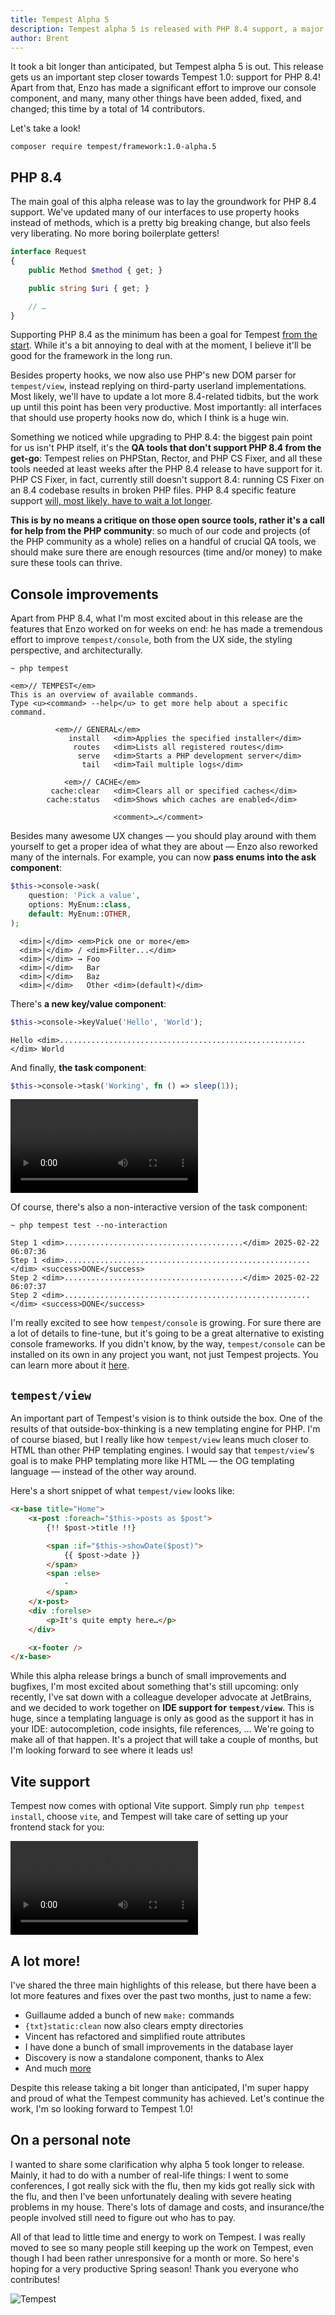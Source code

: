 ```yaml
---
title: Tempest Alpha 5
description: Tempest alpha 5 is released with PHP 8.4 support, a major console overhaul, and more
author: Brent
---
```


It took a bit longer than anticipated, but Tempest alpha 5 is out. This release gets us an important step closer towards Tempest 1.0: support for PHP 8.4! Apart from that, Enzo has made a significant effort to improve our console component, and many, many other things have been added, fixed, and changed; this time by a total of 14 contributors.

Let's take a look!

```
composer require tempest/framework:1.0-alpha.5
```

## PHP 8.4

The main goal of this alpha release was to lay the groundwork for PHP 8.4 support. We've updated many of our interfaces to use property hooks instead of methods, which is a pretty big breaking change, but also feels very liberating. No more boring boilerplate getters!

```php
interface Request
{
    public Method $method { get; }

    public string $uri { get; }

    // …
}
```

Supporting PHP 8.4 as the minimum has been a goal for Tempest [from the start](https://stitcher.io/blog/php-84-at-least). While it's a bit annoying to deal with at the moment, I believe it'll be good for the framework in the long run.

Besides property hooks, we now also use PHP's new DOM parser for `tempest/view`, instead replying on third-party userland implementations. Most likely, we'll have to update a lot more 8.4-related tidbits, but the work up until this point has been very productive. Most importantly: all interfaces that should use property hooks now do, which I think is a huge win.

Something we noticed while upgrading to PHP 8.4: the biggest pain point for us isn't PHP itself, it's the **QA tools that don't support PHP 8.4 from the get-go**: Tempest relies on PHPStan, Rector, and PHP CS Fixer, and all these tools needed at least weeks after the PHP 8.4 release to have support for it. PHP CS Fixer, in fact, currently still doesn't support 8.4: running CS Fixer on an 8.4 codebase results in broken PHP files. PHP 8.4 specific feature support [will, most likely, have to wait a lot longer](https://github.com/PHP-CS-Fixer/PHP-CS-Fixer/milestone/173).

**This is by no means a critique on those open source tools, rather it's a call for help from the PHP community**: so much of our code and projects (of the PHP community as a whole) relies on a handful of crucial QA tools, we should make sure there are enough resources (time and/or money) to make sure these tools can thrive.

## Console improvements

Apart from PHP 8.4, what I'm most excited about in this release are the features that Enzo worked on for weeks on end: he has made a tremendous effort to improve `tempest/console`, both from the UX side, the styling perspective, and architecturally.

```console
~ php tempest

<em>// TEMPEST</em>
This is an overview of available commands.
Type <u><command> --help</u> to get more help about a specific command.

          <em>// GENERAL</em>
             install   <dim>Applies the specified installer</dim>
              routes   <dim>Lists all registered routes</dim>
               serve   <dim>Starts a PHP development server</dim>
                tail   <dim>Tail multiple logs</dim>

            <em>// CACHE</em>
         cache:clear   <dim>Clears all or specified caches</dim>
        cache:status   <dim>Shows which caches are enabled</dim>

                       <comment>…</comment>
```

Besides many awesome UX changes — you should play around with them yourself to get a proper idea of what they are about — Enzo also reworked many of the internals. For example, you can now **pass enums into the ask component**:

```php
$this->console->ask(
    question: 'Pick a value',
    options: MyEnum::class,
    default: MyEnum::OTHER,
);
```

```console
  <dim>│</dim> <em>Pick one or more</em>
  <dim>│</dim> / <dim>Filter...</dim>
  <dim>│</dim> → Foo
  <dim>│</dim>   Bar
  <dim>│</dim>   Baz
  <dim>│</dim>   Other <dim>(default)</dim>
```

There's **a new key/value component**:

```php
$this->console->keyValue('Hello', 'World');
```

```console
Hello <dim>.......................................................</dim> World
```

And finally, **the task component**:

```php
$this->console->task('Working', fn () => sleep(1));
```

<video controls>
  <source src="/img/alpha-5-console-task.mp4" type="video/mp4" />
</video>

Of course, there's also a non-interactive version of the task component:

```console
~ php tempest test --no-interaction

Step 1 <dim>........................................</dim> 2025-02-22 06:07:36
Step 1 <dim>.......................................................</dim> <success>DONE</success>
Step 2 <dim>........................................</dim> 2025-02-22 06:07:37
Step 2 <dim>.......................................................</dim> <success>DONE</success>
```

I'm really excited to see how `tempest/console` is growing. For sure there are a lot of details to fine-tune, but it's going to be a great alternative to existing console frameworks. If you didn't know, by the way, `tempest/console` can be installed on its own in any project you want, not just Tempest projects. You can learn more about it [here](https://tempestphp.com/console/).

## `tempest/view`

An important part of Tempest's vision is to think outside the box. One of the results of that outside-box-thinking is a new templating engine for PHP. I'm of course biased, but I really like how `tempest/view` leans much closer to HTML than other PHP templating engines. I would say that `tempest/view`'s goal is to make PHP templating more like HTML — the OG templating language — instead of the other way around.

Here's a short snippet of what `tempest/view` looks like:

```html
<x-base title="Home">
    <x-post :foreach="$this->posts as $post">
        {!! $post->title !!}

        <span :if="$this->showDate($post)">
            {{ $post->date }}
        </span>
        <span :else>
            -
        </span>
    </x-post>
    <div :forelse>
        <p>It's quite empty here…</p>
    </div>

    <x-footer />
</x-base>
```

While this alpha release brings a bunch of small improvements and bugfixes, I'm most excited about something that's still upcoming: only recently, I've sat down with a colleague developer advocate at JetBrains, and we decided to work together on **IDE support for `tempest/view`**. This is huge, since a templating language is only as good as the support it has in your IDE: autocompletion, code insights, file references, … We're going to make all of that happen. It's a project that will take a couple of months, but I'm looking forward to see where it leads us!

## Vite support

Tempest now comes with optional Vite support. Simply run `php tempest install`, choose `vite`, and Tempest will take care of setting up your frontend stack for you:

<video controls>
  <source src="/img/alpha-5-vite.mp4" type="video/mp4" />
</video>

## A lot more!

I've shared the three main highlights of this release, but there have been a lot more features and fixes over the past two months, just to name a few:

- Guillaume added a bunch of new `make:` commands
- `{txt}static:clean` now also clears empty directories
- Vincent has refactored and simplified route attributes
- I have done a bunch of small improvements in the database layer
- Discovery is now a standalone component, thanks to Alex
- And much [more](https://github.com/tempestphp/tempest-framework/releases/tag/v1.0.0-alpha.5)

Despite this release taking a bit longer than anticipated, I'm super happy and proud of what the Tempest community has achieved. Let's continue the work, I'm so looking forward to Tempest 1.0!

## On a personal note

I wanted to share some clarification why alpha 5 took longer to release. Mainly, it had to do with a number of real-life things: I went to some conferences, I got really sick with the flu, then my kids got really sick with the flu, and then I've been unfortunately dealing with severe heating problems in my house. There's lots of damage and costs, and insurance/the people involved still need to figure out who has to pay.

All of that lead to little time and energy to work on Tempest. I was really moved to see so many people still keeping up the work on Tempest, even though I had been rather unresponsive for a month or more. So here's hoping for a very productive Spring season! Thank you everyone who contributes!

<img class="w-[1.66em] shadow-md rounded-full" src="/tempest-logo.png" alt="Tempest" />
